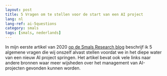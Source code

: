 ```yaml
---
layout: post
title: 5 Vragen om te stellen voor de start van een AI project
lang: nl
lang-ref: ai-5questions
category: smals
tags: [smals, nederlands]
---
```


  In mijn eerste artikel van 2020 [op de Smals Research blog](https://www.smalsresearch.be/5-vragen-om-te-stellen-voor-de-start-van-een-ai-project/) beschrijf ik 5 algemene vragen die wij onszelf alvast stellen voordat we in het diepe water van een nieuw AI project springen. Het artikel bevat ook vele links naar andere bronnen waar meer wijsheden over het management van AI-projecten gevonden kunnen worden. 
